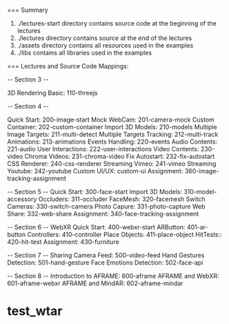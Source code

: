 === Summary

1. ./lectures-start directory contains source code at the beginning of the lectures
2. ./lectures directory contains source at the end of the lectures
3. ./assets directory contains all resources used in the examples
4. ./libs contains all libraries used in the examples

=== Lectures and Source Code Mappings:

-- Section 3 --

3D Rendering Basic: 110-threejs 

-- Section 4 --

Quick Start: 200-image-start 
Mock WebCam: 201-camera-mock
Custom Container: 202-custom-container
Import 3D Models: 210-models
Multiple Image Targets: 211-multi-detect
Multiple Targets Tracking: 212-multi-track
Animations: 213-animations
Events Handling: 220-events
Audio Contents: 221-audio
User Interactions: 222-user-interactions
Video Contents: 230-video
Chroma Videos: 231-chroma-video
Fix Autostart: 232-fix-autostart
CSS Renderer: 240-css-renderer
Streaming Vimeo: 241-vimeo
Streaming Youtube: 242-youtube
Custom UI/UX: custom-ui
Assignment: 360-image-tracking-assignment

-- Section 5 --
Quick Start: 300-face-start
Import 3D Models: 310-model-accessory
Occluders: 311-occluder
FaceMesh: 320-facemesh
Switch Cameras: 330-switch-camera
Photo Capure: 331-photo-capture
Web Share: 332-web-share
Assignment: 340-face-tracking-assignment

-- Section 6 --
WebXR Quick Start: 400-webxr-start
ARButton: 401-ar-button
Controllers: 410-controller
Place Objects: 411-place-object
HitTests:: 420-hit-test
Assignment: 430-furniture

-- Section 7 --
Sharing Camera Feed: 500-video-feed
Hand Gestures Detection: 501-hand-gesture
Face Emotions Detection: 502-face-api

-- Section 8 -- 
Introduction to AFRAME: 600-aframe
AFRAME and WebXR: 601-aframe-webxr
AFRAME and MindAR: 602-aframe-mindar
# test_wtar
